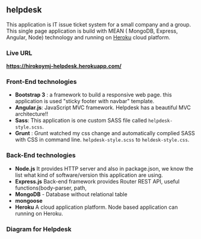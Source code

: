 ## helpdesk
This application is IT issue ticket system for a small company and a group. This single page application is build with MEAN ( MongoDB, Express, Angular, Node) technology and running on [Heroku](https://www.heroku.com/) cloud platform.

### Live URL 
**https://hirokoymj-helpdesk.herokuapp.com/**

### Front-End technologies
- **Bootstrap 3** : a framework to build a responsive web page. this application is used "sticky footer with navbar" template. 
- **Angular.js**: JavaScript MVC framework. Helpdesk has a beautiful MVC architecture!!
- **Sass**: This application is one custom SASS file called `helpdesk-style.scss`.
- **Grunt** : Grunt watched my css change and automatically complied SASS with CSS in command line. `helpdesk-style.scss` to `heldesk-style.css`.


### Back-End technologies
- **Node.js**
It provides HTTP server and also in package.json, we know the list what kind of software/version this application are using. 
- **Express.js**
Back-end framework provides Router REST API, useful functions(body-parser, path, 
- **MongoDB** - Database without relational table
- **mongoose**
- **Heroku**
A cloud application platform. Node based application can running on Heroku.


### Diagram for Helpdesk 

